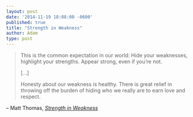 ```yaml
---
layout: post
date: '2014-11-19 18:08:00 -0600'
published: true
title: "Strength in Weakness"
author: Adam
type: post
---
```


> This is the common expectation in our world:  Hide your weaknesses, highlight your strengths.  Appear strong, even if you’re not.
>
> […]
>
> Honesty about our weakness is healthy.  There is great relief in throwing off the burden of hiding who we really are to earn love and respect. 

– Matt Thomas, *[Strength in Weakness](http://www.solidrocksgf.org/exposition/2014/11/19/strong)*
